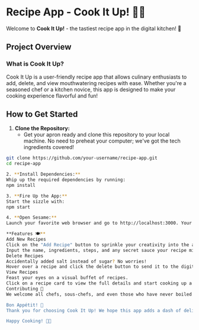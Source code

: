 # Recipe App - Cook It Up! 🍳📱

Welcome to **Cook It Up!** - the tastiest recipe app in the digital kitchen! 🎉

## Project Overview

### What is Cook It Up?

Cook It Up is a user-friendly recipe app that allows culinary enthusiasts to add, delete, and view mouthwatering recipes with ease. Whether you're a seasoned chef or a kitchen novice, this app is designed to make your cooking experience flavorful and fun!

## How to Get Started

1. **Clone the Repository:**
   - Get your apron ready and clone this repository to your local machine. No need to preheat your computer; we've got the tech ingredients covered!

```bash
git clone https://github.com/your-username/recipe-app.git
cd recipe-app

2. **Install Dependencies:**
Whip up the required dependencies by running:
npm install

3. **Fire Up the App:**
Start the sizzle with:
npm start

4. **Open Sesame:**
Launch your favorite web browser and go to http://localhost:3000. Your culinary journey begins here!

**Features 🍽️**
Add New Recipes
Click on the "Add Recipe" button to sprinkle your creativity into the app.
Input the name, ingredients, steps, and any secret sauce your recipe might have.
Delete Recipes
Accidentally added salt instead of sugar? No worries!
Hover over a recipe and click the delete button to send it to the digital compost bin.
View Recipes
Feast your eyes on a visual buffet of recipes.
Click on a recipe card to view the full details and start cooking up a storm.
Contributing 🍰
We welcome all chefs, sous-chefs, and even those who have never boiled water before! Feel free to contribute to the app by adding new features, enhancing the UI, or fixing any bugs you spot. Let's cook up something amazing together!

Bon Appétit! 🎊
Thank you for choosing Cook It Up! We hope this app adds a dash of delight to your culinary adventures. If you encounter any issues or have suggestions for improvement, please let us know.

Happy Cooking! 🥂✨
```
